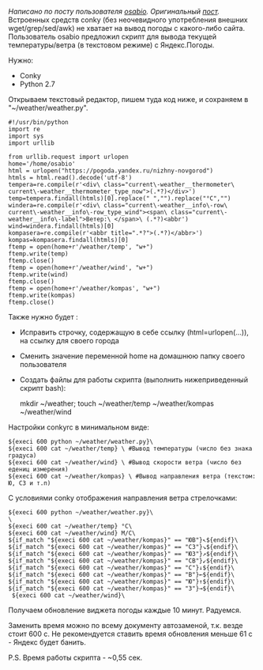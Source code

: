 *Написано по посту пользователя
[osabio](https://www.linux.org.ru/people/osabio/profile). Оригинальный
[пост](https://www.linux.org.ru/forum/desktop/11202205).* Встроенных
средств conky (без неочевидного употребления внешних
wget/grep/sed/awk) не хватает на вывод погоды с какого-либо сайта.
Пользователь osabio предложил скрипт для вывода текущей
температуры/ветра (в текстовом режиме) с Яндекс.Погоды.

Нужно:

  - Conky
  - Python 2.7

Открываем текстовый редактор, пишем туда код ниже, и сохраняем в
"\~/weather/weather.py".

    #!/usr/bin/python
    import re
    import sys
    import urllib

    from urllib.request import urlopen
    home='/home/osabio'
    html = urlopen("https://pogoda.yandex.ru/nizhny-novgorod")
    htmls = html.read().decode('utf-8')
    tempera=re.compile(r'<div\ class="current\-weather__thermometer\ current\-weather__thermometer_type_now">(.*?)</div>')
    temp=tempera.findall(htmls)[0].replace(" ","").replace("°C","")
    windera=re.compile(r'<div\ class="current\-weather__info\-row\ current\-weather__info\-row_type_wind"><span\ class="current\-weather__info\-label">Ветер:\ </span>\ (.*?)<abbr')
    wind=windera.findall(htmls)[0]
    kompasera=re.compile(r'<abbr title=".*?">(.*?)</abbr>')
    kompas=kompasera.findall(htmls)[0]
    ftemp = open(home+r'/weather/temp', "w+")
    ftemp.write(temp)
    ftemp.close()
    ftemp = open(home+r'/weather/wind', "w+")
    ftemp.write(wind)
    ftemp.close()
    ftemp = open(home+r'/weather/kompas', "w+")
    ftemp.write(kompas)
    ftemp.close()

Также нужно будет :

  - Исправить строчку, содержащую в себе ссылку (html=urlopen(...)), на
    ссылку для своего города
  - Сменить значение переменной home на домашнюю папку своего
    пользователя
  - Создать файлы для работы скрипта (выполнить нижеприведенный скрипт
    bash):


    mkdir ~/weather; touch ~/weather/temp ~/weather/kompas ~/weather/wind

Настройки conkyrc в минимальном виде:

    ${execi 600 python ~/weather/weather.py}\
    ${execi 600 cat ~/weather/temp} \ #Вывод температуры (число без знака градуса)
    ${execi 600 cat ~/weather/wind} \ #Вывод скорости ветра (число без едениц измерения)
    ${execi 600 cat ~/weather/kompas} \ #Вывод направления ветра (текстом: Ю, СЗ и т.п)

С условиями conky отображения направления ветра стрелочками:

    ${execi 600 python ~/weather/weather.py}\
    \
    ${execi 600 cat ~/weather/temp} °C\
    ${execi 600 cat ~/weather/wind} М/С\
    ${if_match "${execi 600 cat ~/weather/kompas}" == "ЮВ"}↖${endif}\
    ${if_match "${execi 600 cat ~/weather/kompas}" == "СЗ"}↘${endif}\
    ${if_match "${execi 600 cat ~/weather/kompas}" == "ЮЗ"}↗${endif}\
    ${if_match "${execi 600 cat ~/weather/kompas}" == "СВ"}↙${endif}\
    ${if_match "${execi 600 cat ~/weather/kompas}" == "С"}↓${endif}\
    ${if_match "${execi 600 cat ~/weather/kompas}" == "В"}←${endif}\
    ${if_match "${execi 600 cat ~/weather/kompas}" == "Ю"}↑${endif}\
    ${if_match "${execi 600 cat ~/weather/kompas}" == "З"}→${endif}\
     ${execi 600 cat ~/weather/wind}\

Получаем обновление виджета погоды каждые 10 минут. Радуемся.

Заменить время можно по всему документу автозаменой, т.к. везде стоит
600 с. Не рекомендуется ставить время обновления меньше 61 с - Яндекс
будет банить.

P.S. Время работы скрипта - \~0,55 сек.